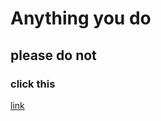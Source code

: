 <h1> Anything you do</h1>
<h2> please do not</h2>
<h3> click this</h3>
<a href="https://www.youtube.com/watch?v=dQw4w9WgXcQ"> link  </a>
